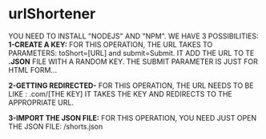 # urlShortener
YOU NEED TO INSTALL "NODEJS" AND "NPM".
WE HAVE 3 POSSIBILITIES:
**1-CREATE A KEY:**
  FOR THIS OPERATION, THE URL TAKES TO PARAMETERS: toShort=[URL] and submit=Submit.
    IT ADD THE URL TO TE **.JSON** FILE WITH A RANDOM KEY. THE SUBMIT PARAMETER IS JUST FOR HTML FORM...
    
**2-GETTING REDIRECTED-**
  FOR THIS OPERATION, THE URL NEEDS TO BE LIKE : .com/[THE KEY]
  IT TAKES THE KEY AND REDIRECTS TO THE APPROPRIATE URL.
  
**3-IMPORT THE JSON FILE:**
  FOR THIS OPERATION, YOU NEED JUST OPEN THE JSON FILE: /shorts.json
